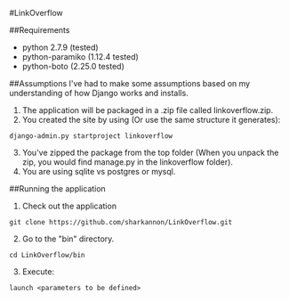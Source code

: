 #LinkOverflow

##Requirements
* python 2.7.9 (tested)
* python-paramiko (1.12.4 tested)
* python-boto (2.25.0 tested)

##Assumptions
I've had to make some assumptions based on my understanding of how Django works and installs.
1. The application will be packaged in a .zip file called linkoverflow.zip. 
2. You created the site by using (Or use the same structure it generates):
```
django-admin.py startproject linkoverflow
```
3. You've zipped the package from the top folder (When you unpack the zip, you would find manage.py in the linkoverflow folder).
4. You are using sqlite vs postgres or mysql.

##Running the application
1. Check out the application
```
git clone https://github.com/sharkannon/LinkOverflow.git
```
2. Go to the "bin" directory.
```
cd LinkOverflow/bin
```
3. Execute:
```
launch <parameters to be defined>
```